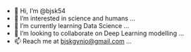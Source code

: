 - 👋 Hi, I’m @bjsk54
- 👀 I’m interested in science and humans ...
- 🌱 I’m currently learning Data Science ...
- 💞️ I’m looking to collaborate on Deep Learning modelling ...
- 📫 Reach me at bjskgynio@gmail.com ...

<!---
bjsk54/bjsk54 is a ✨ special ✨ repository because its `README.md` (this file) appears on your GitHub profile.
You can click the Preview link to take a look at your changes.
--->
